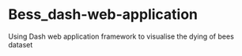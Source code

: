 # Bess_dash-web-application
Using Dash web application framework to visualise the dying of bees dataset 

